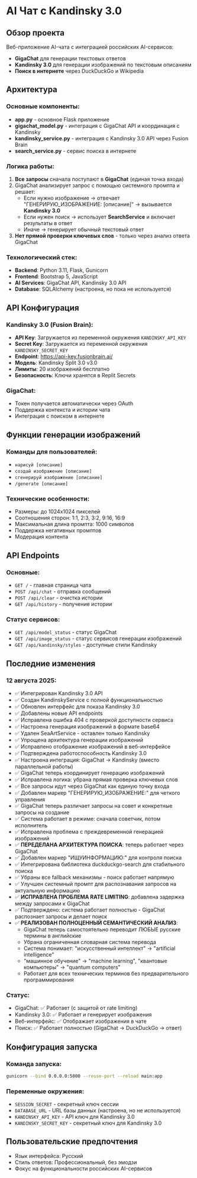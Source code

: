 # AI Чат с Kandinsky 3.0

## Обзор проекта
Веб-приложение AI-чата с интеграцией российских AI-сервисов:
- **GigaChat** для генерации текстовых ответов
- **Kandinsky 3.0** для генерации изображений по текстовым описаниям
- **Поиск в интернете** через DuckDuckGo и Wikipedia

## Архитектура

### Основные компоненты:
- **app.py** - основное Flask приложение
- **gigachat_model.py** - интеграция с GigaChat API и координация с Kandinsky
- **kandinsky_service.py** - интеграция с Kandinsky 3.0 API через Fusion Brain
- **search_service.py** - сервис поиска в интернете

### Логика работы:
1. **Все запросы** сначала поступают в **GigaChat** (единая точка входа)
2. GigaChat анализирует запрос с помощью системного промпта и решает:
   - Если нужно изображение → отвечает "ГЕНЕРИРУЮ_ИЗОБРАЖЕНИЕ: [описание]" → вызывается **Kandinsky 3.0**
   - Если нужен поиск → использует **SearchService** и включает результаты в ответ
   - Иначе → генерирует обычный текстовый ответ
3. **Нет прямой проверки ключевых слов** - только через анализ ответа GigaChat

### Технологический стек:
- **Backend**: Python 3.11, Flask, Gunicorn
- **Frontend**: Bootstrap 5, JavaScript
- **AI Services**: GigaChat API, Kandinsky 3.0 API
- **Database**: SQLAlchemy (настроена, но пока не используется)

## API Конфигурация

### Kandinsky 3.0 (Fusion Brain):
- **API Key**: Загружается из переменной окружения `KANDINSKY_API_KEY`
- **Secret Key**: Загружается из переменной окружения `KANDINSKY_SECRET_KEY`
- **Endpoint**: https://api-key.fusionbrain.ai/
- **Модель**: Kandinsky Split 3.0 v3.0
- **Лимиты**: 20 изображений бесплатно
- **Безопасность**: Ключи хранятся в Replit Secrets

### GigaChat:
- Токен получается автоматически через OAuth
- Поддержка контекста и истории чата
- Интеграция с поиском в интернете

## Функции генерации изображений

### Команды для пользователей:
- `нарисуй [описание]`
- `создай изображение [описание]`
- `сгенерируй изображение [описание]`
- `/generate [описание]`

### Технические особенности:
- Размеры: до 1024x1024 пикселей
- Соотношения сторон: 1:1, 2:3, 3:2, 9:16, 16:9
- Максимальная длина промпта: 1000 символов
- Поддержка негативных промптов
- Модерация контента

## API Endpoints

### Основные:
- `GET /` - главная страница чата
- `POST /api/chat` - отправка сообщений
- `POST /api/clear` - очистка истории
- `GET /api/history` - получение истории

### Статус сервисов:
- `GET /api/model_status` - статус GigaChat
- `GET /api/image_status` - статус сервисов генерации изображений
- `GET /api/kandinsky/styles` - доступные стили Kandinsky

## Последние изменения

### 12 августа 2025:
- ✅ Интегрирован Kandinsky 3.0 API
- ✅ Создан KandinskyService с полной функциональностью
- ✅ Обновлен интерфейс для показа Kandinsky 3.0
- ✅ Добавлены новые API endpoints
- ✅ Исправлена ошибка 404 с проверкой доступности сервиса
- ✅ Настроена генерация изображений в формате base64
- ✅ Удален SeaArtService - оставлен только Kandinsky
- ✅ Упрощена архитектура генерации изображений
- ✅ Исправлено отображение изображений в веб-интерфейсе
- ✅ Подтверждена работоспособность Kandinsky 3.0
- ✅ Настроена интеграция: GigaChat → Kandinsky (вместо параллельной работы)
- ✅ GigaChat теперь координирует генерацию изображений
- ✅ Исправлена логика: убрана прямая проверка ключевых слов
- ✅ Все запросы идут через GigaChat как единую точку входа
- ✅ Добавлен маркер "ГЕНЕРИРУЮ_ИЗОБРАЖЕНИЕ:" для четкого управления
- ✅ GigaChat теперь различает запросы на совет и конкретные запросы на создание
- ✅ Система работает в режиме: сначала советчик, потом исполнитель
- ✅ Исправлена проблема с преждевременной генерацией изображений
- ✅ **ПЕРЕДЕЛАНА АРХИТЕКТУРА ПОИСКА**: теперь работает через GigaChat
- ✅ Добавлен маркер "ИЩУИНФОРМАЦИЮ:" для контроля поиска
- ✅ Интегрирована библиотека duckduckgo-search для стабильного поиска
- ✅ Убраны все fallback механизмы - поиск работает напрямую
- ✅ Улучшен системный промпт для распознавания запросов на актуальную информацию
- ✅ **ИСПРАВЛЕНА ПРОБЛЕМА RATE LIMITING**: добавлена задержка между запросами к GigaChat
- ✅ Подтверждено: система работает полностью - GigaChat распознает запросы и делает поиск
- ✅ **РЕАЛИЗОВАН ПОЛНОЦЕННЫЙ СЕМАНТИЧЕСКИЙ АНАЛИЗ**: 
  - GigaChat теперь самостоятельно переводит ЛЮБЫЕ русские термины в английские
  - Убрана ограниченная словарная система перевода
  - Система понимает: "искусственный интеллект" → "artificial intelligence"
  - "машинное обучение" → "machine learning", "квантовые компьютеры" → "quantum computers"
  - Работает для всех технических терминов без предварительного программирования

### Статус:
- GigaChat: ✅ Работает (с защитой от rate limiting)
- Kandinsky 3.0: ✅ Работает и генерирует изображения
- Веб-интерфейс: ✅ Отображает изображения в чате
- Поиск: ✅ Работает полностью (GigaChat → DuckDuckGo → ответ)

## Конфигурация запуска

### Команда запуска:
```bash
gunicorn --bind 0.0.0.0:5000 --reuse-port --reload main:app
```

### Переменные окружения:
- `SESSION_SECRET` - секретный ключ сессии
- `DATABASE_URL` - URL базы данных (настроена, но не используется)
- `KANDINSKY_API_KEY` - API ключ для Kandinsky 3.0
- `KANDINSKY_SECRET_KEY` - секретный ключ для Kandinsky 3.0

## Пользовательские предпочтения
- Язык интерфейса: Русский
- Стиль ответов: Профессиональный, без эмодзи
- Фокус на функциональности российских AI-сервисов